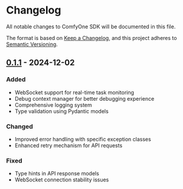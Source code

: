 # Changelog

All notable changes to ComfyOne SDK will be documented in this file.

The format is based on [Keep a Changelog](https://keepachangelog.com/en/1.0.0/),
and this project adheres to [Semantic Versioning](https://semver.org/spec/v2.0.0.html).

## [0.1.1] - 2024-12-02

### Added
- WebSocket support for real-time task monitoring
- Debug context manager for better debugging experience
- Comprehensive logging system
- Type validation using Pydantic models

### Changed
- Improved error handling with specific exception classes
- Enhanced retry mechanism for API requests

### Fixed
- Type hints in API response models
- WebSocket connection stability issues


[0.1.1]: https://github.com/OneThingAI/comfyone-sdk/compare/v0.1.0...v0.1.1